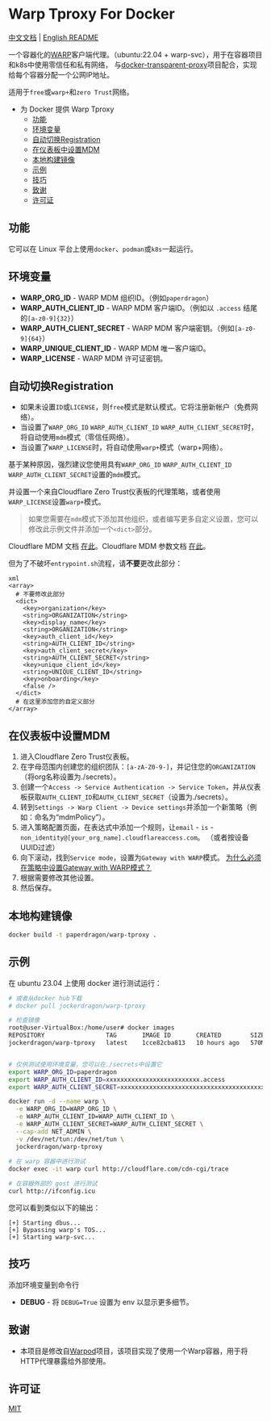 # Warp Tproxy For Docker

[中文文档](./README.zh_CN.md) | [English README](./README.md)



一个容器化的[WARP](https://developers.cloudflare.com/cloudflare-one/connections/connect-devices/warp)客户端代理。（ubuntu:22.04 + warp-svc），用于在容器项目和k8s中使用零信任和私有网络， 与[docker-transparent-proxy](https://github.com/Paper-Dragon/docker-transparent-proxy/tree/main/tproxy-warp)项目配合，实现给每个容器分配一个公网IP地址。

适用于`free`或`warp+`和`zero Trust`网络。

- 为 Docker 提供 Warp Tproxy
  - [功能](#功能)
  - [环境变量](#环境变量)
  - [自动切换Registration](自动切换Registration)
  - [在仪表板中设置MDM](#在仪表板中设置MDM)
  - [本地构建镜像](本地构建镜像)
  - [示例](#示例)
  - [技巧](#技巧)
  - [致谢](#致谢)
  - [许可证](#许可证)

## 功能

它可以在 Linux 平台上使用`docker`、`podman`或`k8s`一起运行。

## 环境变量

- **WARP_ORG_ID** - WARP MDM 组织ID。（例如`paperdragon`）
- **WARP_AUTH_CLIENT_ID** - WARP MDM 客户端ID。（例如以 `.access` 结尾的`[a-z0-9]{32}`）
- **WARP_AUTH_CLIENT_SECRET** - WARP MDM 客户端密钥。（例如`[a-z0-9]{64}`）
- **WARP_UNIQUE_CLIENT_ID** - WARP MDM 唯一客户端ID。
- **WARP_LICENSE** - WARP MDM 许可证密钥。

## 自动切换Registration

- 如果未设置`ID`或`LICENSE`，则`free`模式是默认模式。它将注册新帐户（免费网络）。
- 当设置了`WARP_ORG_ID` `WARP_AUTH_CLIENT_ID` `WARP_AUTH_CLIENT_SECRET`时，将自动使用`mdm`模式（零信任网络）。
- 当设置了`WARP_LICENSE`时，将自动使用`warp+`模式（warp+网络）。

基于某种原因，强烈建议您使用具有`WARP_ORG_ID` `WARP_AUTH_CLIENT_ID` `WARP_AUTH_CLIENT_SECRET`设置的`mdm`模式。

并设置一个来自Cloudflare Zero Trust仪表板的代理策略，或者使用`WARP_LICENSE`设置`warp+`模式。

> 如果您需要在`mdm`模式下添加其他组织，或者编写更多自定义设置，您可以修改此示例文件并添加一个`<dict>`部分。

Cloudflare MDM 文档 [在此](https://developers.cloudflare.com/cloudflare-one/connections/connect-devices/warp/deployment/mdm-deployment/)。Cloudflare MDM 参数文档 [在此](https://developers.cloudflare.com/cloudflare-one/connections/connect-devices/warp/deployment/mdm-deployment/parameters/#service_mode)。

但为了不破坏`entrypoint.sh`流程，请**不要**更改此部分：

```
xml
<array>
  # 不要修改此部分
  <dict>
    <key>organization</key>
    <string>ORGANIZATION</string>
    <key>display_name</key>
    <string>ORGANIZATION</string>
    <key>auth_client_id</key>
    <string>AUTH_CLIENT_ID</string>
    <key>auth_client_secret</key>
    <string>AUTH_CLIENT_SECRET</string>
    <key>unique_client_id</key>
    <string>UNIQUE_CLIENT_ID</string>
    <key>onboarding</key>
    <false />
  </dict>
  # 在这里添加您的自定义部分
</array>
```

## 在仪表板中设置MDM

1. 进入Cloudflare Zero Trust仪表板。
2. 在字母范围内创建您的组织团队：`[a-zA-Z0-9-]`，并记住您的`ORGANIZATION`（将org名称设置为./secrets）。
3. 创建一个`Access -> Service Authentication -> Service Token`，并从仪表板获取`AUTH_CLIENT_ID`和`AUTH_CLIENT_SECRET`（设置为./secrets）。
4. 转到`Settings -> Warp Client -> Device settings`并添加一个新策略（例如：命名为“mdmPolicy”）。
5. 进入策略配置页面，在表达式中添加一个规则，让`email` - `is` - `non_identity@[your_org_name].cloudflareaccess.com`。 （或者按设备UUID过滤）
6. 向下滚动，找到`Service mode`，设置为`Gateway with WARP`模式。 [为什么必须在策略中设置Gateway with WARP模式？](https://developers.cloudflare.com/cloudflare-one/connections/connect-devices/warp/deployment/mdm-deployment/parameters/#service_mode)
7. 根据需要修改其他设置。
8. 然后保存。

## 本地构建镜像

```bash
docker build -t paperdragon/warp-tproxy .
```

## 示例

在 ubuntu 23.04 上使用 docker 进行测试运行：

```bash
# 或者从docker hub下载
# docker pull jockerdragon/warp-tproxy

# 检查镜像
root@user-VirtualBox:/home/user# docker images
REPOSITORY                 TAG       IMAGE ID       CREATED        SIZE
jockerdragon/warp-tproxy   latest    1cce82cba813   10 hours ago   570MB


# 仅供测试使用环境变量，您可以在./secrets中设置它
export WARP_ORG_ID=paperdragon
export WARP_AUTH_CLIENT_ID=xxxxxxxxxxxxxxxxxxxxxxxxxx.access
export WARP_AUTH_CLIENT_SECRET=xxxxxxxxxxxxxxxxxxxxxxxxxxxxxxxxxxxxxxxxxxxxxxx

docker run -d --name warp \
  -e WARP_ORG_ID=WARP_ORG_ID \
  -e WARP_AUTH_CLIENT_ID=WARP_AUTH_CLIENT_ID \
  -e WARP_AUTH_CLIENT_SECRET=WARP_AUTH_CLIENT_SECRET \
  --cap-add NET_ADMIN \
  -v /dev/net/tun:/dev/net/tun \
  jockerdragon/warp-tproxy
  
# 在 warp 容器中进行测试
docker exec -it warp curl http://cloudflare.com/cdn-cgi/trace

# 在容器外部的 gost 进行测试
curl http://ifconfig.icu
```

您可以看到类似以下的输出：

```text
[+] Starting dbus...
[+] Bypassing warp's TOS...
[+] Starting warp-svc...
```

## 技巧

添加环境变量到命令行

- **DEBUG** - 将 `DEBUG=True` 设置为 env 以显示更多细节。

## 致谢

- 本项目是修改自[Warpod](https://github.com/deepwn/warpod.git)项目，该项目实现了使用一个Warp容器，用于将HTTP代理暴露给外部使用。

## 许可证

[MIT](./LICENSE)

